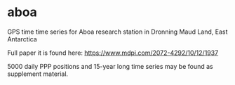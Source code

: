 # aboa
GPS time time series for Aboa research station in Dronning Maud Land, East Antarctica

Full paper it is found here: https://www.mdpi.com/2072-4292/10/12/1937

5000 daily PPP positions and 15-year long time series may be found as supplement material.
